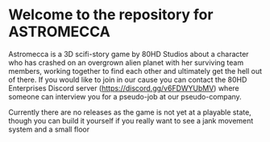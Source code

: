 # Welcome to the repository for ASTROMECCA
Astromecca is a 3D scifi-story game by 80HD Studios about a character who has crashed on an overgrown alien planet with her surviving team members, working together to find each other and ultimately get the hell out of there.
If you would like to join in our cause you can contact the 80HD Enterprises Discord server (<a href=https://discord.gg/v6FDWYUbMV>https://discord.gg/v6FDWYUbMV</a>) where someone can interview you for a pseudo-job at our pseudo-company.

Currently there are no releases as the game is not yet at a playable state, though you can build it yourself if you really want to see a jank movement system and a small floor
